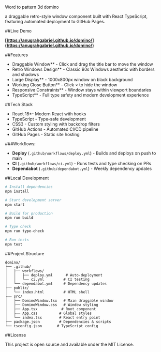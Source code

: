 Word to pattern 3d domino

a draggable retro-style window component built with React TypeScript, featuring automated deployment to GitHub Pages.

##Live Demo

**[https://anugrahgabriel.github.io/domino/](https://anugrahgabriel.github.io/domino/)**

##Features

- Draggable Window** - Click and drag the title bar to move the window
- Retro Windows Design** - Classic 90s Windows aesthetic with borders and shadows
- Large Display** - 1000x800px window on black background
- Working Close Button** - Click × to hide the window
- Responsive Constraints** - Window stays within viewport boundaries
- TypeScript** - Full type safety and modern development experience

##Tech Stack

- React 18*- Modern React with hooks
- TypeScript - Type-safe development
- CSS3 - Custom styling with backdrop filters
- GitHub Actions - Automated CI/CD pipeline
- GitHub Pages - Static site hosting



###Workflows:

- **Deploy** (`.github/workflows/deploy.yml`) - Builds and deploys on push to main
- **CI** (`.github/workflows/ci.yml`) - Runs tests and type checking on PRs
- **Dependabot** (`.github/dependabot.yml`) - Weekly dependency updates

##Local Development

```bash
# Install dependencies
npm install

# Start development server
npm start

# Build for production
npm run build

# Type check
npm run type-check

# Run tests
npm test
```

##Project Structure

```
domino/
├── .github/
│   ├── workflows/
│   │   ├── deploy.yml      # Auto-deployment
│   │   └── ci.yml         # CI testing
│   └── dependabot.yml     # Dependency updates
├── public/
│   └── index.html         # HTML shell
├── src/
│   ├── DominoWindow.tsx   # Main draggable window
│   ├── DominoWindow.css   # Window styling  
│   ├── App.tsx           # Root component
│   ├── App.css          # Global styles
│   └── index.tsx        # React entry point
├── package.json         # Dependencies & scripts
└── tsconfig.json       # TypeScript config
```

##License

This project is open source and available under the MIT License.